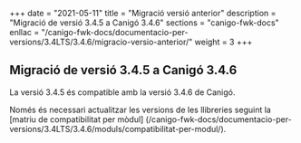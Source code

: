 +++
date        = "2021-05-11"
title       = "Migració versió anterior"
description = "Migració de versió 3.4.5 a Canigó 3.4.6"
sections    = "canigo-fwk-docs"
enllac		= "/canigo-fwk-docs/documentacio-per-versions/3.4LTS/3.4.6/migracio-versio-anterior/"
weight		= 3
+++

## Migració de versió 3.4.5 a Canigó 3.4.6

La versió 3.4.5 és compatible amb la versió 3.4.6 de Canigó.

Només és necessari actualitzar les versions de les llibreries seguint la [matriu de compatibilitat per mòdul]
(/canigo-fwk-docs/documentacio-per-versions/3.4LTS/3.4.6/moduls/compatibilitat-per-modul/).